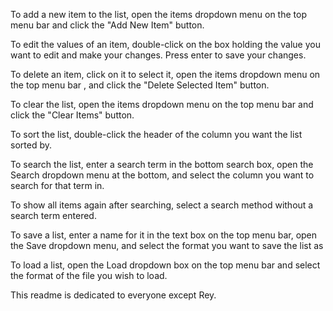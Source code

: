 To add a new item to the list, open the items dropdown menu on the top menu bar and click the "Add New Item" button.

To edit the values of an item, double-click on the box holding the value you want to edit and make your changes. Press enter to save your changes.

To delete an item, click on it to select it, open the items dropdown menu on the top menu bar , and click the "Delete Selected Item" button.

To clear the list, open the items dropdown menu on the top menu bar and click the "Clear Items" button.

To sort the list, double-click the header of the column you want the list sorted by.

To search the list, enter a search term in the bottom search box, open the Search dropdown menu at the bottom, and select the column you want to search for that term in.

To show all items again after searching, select a search method without a search term entered.

To save a list, enter a name for it in the text box on the top menu bar, open the Save dropdown menu, and select the format you want to save the list as

To load a list, open the Load dropdown box on the top menu bar and select the format of the file you wish to load.

This readme is dedicated to everyone except Rey.